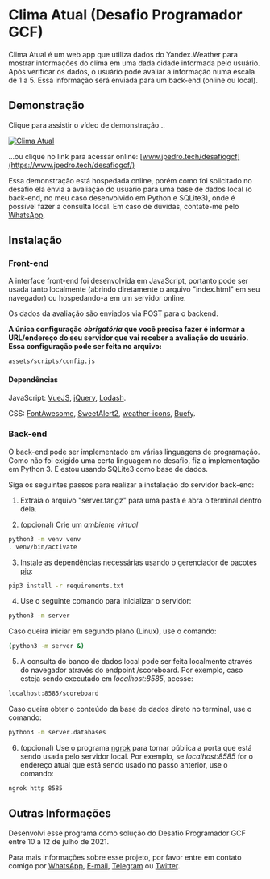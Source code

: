 
# Clima Atual (Desafio Programador GCF)

Clima Atual é um web app que utiliza dados do Yandex.Weather para mostrar informações do clima em uma dada cidade informada pelo usuário. Após verificar os dados, o usuário pode avaliar a informação numa escala de 1 a 5. Essa informação será enviada para um back-end (online ou local).

## Demonstração
Clique para assistir o vídeo de demonstração...

[![Clima Atual](http://img.youtube.com/vi/uG6TI951Cno/0.jpg)](http://www.youtube.com/watch?v=uG6TI951Cno "Clima Atual")

...ou clique no link para acessar online: [www.jpedro.tech/desafiogcf](https://www.jpedro.tech/desafiogcf/) 

Essa demonstração está hospedada online, porém como foi solicitado no desafio ela envia a avaliação do usuário para uma base de dados local (o back-end, no meu caso desenvolvido em Python e SQLite3), onde é possível fazer a consulta local. Em caso de dúvidas, contate-me pelo [WhatsApp](https://wa.me/558888180440/).

## Instalação

### Front-end

A interface front-end foi desenvolvida em JavaScript, portanto pode ser usada tanto localmente (abrindo diretamente o arquivo "index.html" em seu navegador) ou hospedando-a em um servidor online. 

Os dados da avaliação são enviados via POST para o backend.

**A única configuração *obrigatória* que você precisa fazer é informar a URL/endereço do seu servidor que vai receber a avaliação do usuário. Essa configuração pode ser feita no arquivo:**
```bash
assets/scripts/config.js
```

#### Dependências
JavaScript: [VueJS](https://vuejs.org/), [jQuery](https://jquery.com/), [Lodash](https://lodash.com/).

CSS: [FontAwesome](https://fontawesome.com/), [SweetAlert2](https://sweetalert2.github.io/), [weather-icons](https://erikflowers.github.io/weather-icons/), [Buefy](https://buefy.org/documentation/start/).

### Back-end

O back-end pode ser implementado em várias linguagens de programação. Como não foi exigido uma certa linguagem no desafio, fiz a implementação em Python 3. E estou usando SQLite3 como base de dados.

Siga os seguintes passos para realizar a instalação do servidor back-end:

1. Extraia o arquivo "server.tar.gz" para uma pasta e abra o terminal dentro dela.

2. (opcional) Crie um *ambiente virtual*
```bash
python3 -m venv venv
. venv/bin/activate
```

3. Instale as dependências necessárias usando o gerenciador de pacotes [pip](https://pip.pypa.io/en/stable/):
```bash
pip3 install -r requirements.txt
```

4. Use o seguinte comando para inicializar o servidor:
```bash
python3 -m server
```
Caso queira iniciar em segundo plano (Linux), use o comando:
```bash
(python3 -m server &)
```

5. A consulta do banco de dados local pode ser feita localmente através do navegador através do endpoint /scoreboard. Por exemplo, caso esteja sendo executado em *localhost:8585*, acesse:
```bash
localhost:8585/scoreboard
```
Caso queira obter o conteúdo da base de dados direto no terminal, use o comando:
```bash
python3 -m server.databases
```

6. (opcional) Use o programa [ngrok](https://github.com/inconshreveable/ngrok) para tornar pública a porta que está sendo usada pelo servidor local.
Por exemplo, se *localhost:8585* for o endereço atual que está sendo usado no passo anterior, use o comando:
```bash
ngrok http 8585
```

## Outras Informações
Desenvolvi esse programa como solução do Desafio Programador GCF entre 10 a 12 de julho de 2021.

Para mais informações sobre esse projeto, por favor entre em contato comigo por
[WhatsApp](https://wa.me/558888180440), 
[E-mail](mailto:dev@jpedro.tech), 
[Telegram](https://t.me/imjpedro) ou [Twitter](https://wa.me/558888180440).
